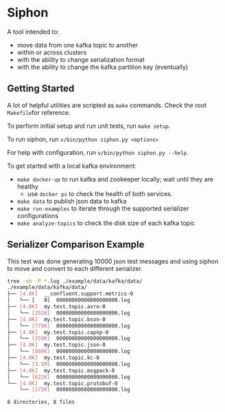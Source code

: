 # Siphon

A tool intended to:
* move data from one kafka topic to another
* within or across clusters
* with the ability to change serialization format
* with the ability to change the kafka partition key (eventually)

## Getting Started

A lot of helpful utilities are scripted as `make` commands.  Check the root
`Makefile`for reference.

To perform initial setup and run unit tests, run `make setup`.

To run siphon, run `v/bin/python siphon.py <options>`

For help with configuration, run `v/bin/python siphon.py --help`.

To get started with a local kafka environment:
* `make docker-up` to run kafka and zookeeper locally; wait until they are healthy
    * use `docker ps` to check the health of both services.
* `make data` to publish json data to kafka
* `make run-examples` to iterate through the supported serializer configurations
* `make analyze-topics` to check the disk size of each kafka topic


## Serializer Comparison Example

This test was done generating 10000 json test messages and using siphon to move
and convert to each different serializer.

```bash
tree -sh -P *.log ./example/data/kafka/data/
./example/data/kafka/data/
├── [4.0K]  __confluent.support.metrics-0
│   └── [   0]  00000000000000000000.log
├── [4.0K]  my.test.topic.avro-0
│   └── [252K]  00000000000000000000.log
├── [4.0K]  my.test.topic.bson-0
│   └── [779K]  00000000000000000000.log
├── [4.0K]  my.test.topic.capnp-0
│   └── [359K]  00000000000000000000.log
├── [4.0K]  my.test.topic.json-0
│   └── [808K]  00000000000000000000.log
├── [4.0K]  my.test.topic.kc-0
│   └── [3.5M]  00000000000000000000.log
├── [4.0K]  my.test.topic.msgpack-0
│   └── [622K]  00000000000000000000.log
└── [4.0K]  my.test.topic.protobuf-0
    └── [272K]  00000000000000000000.log

8 directories, 8 files

```
